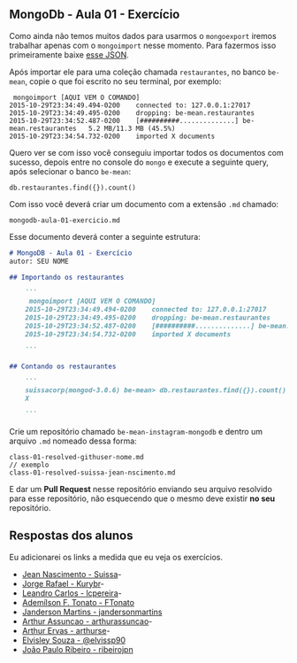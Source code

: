 ## MongoDb - Aula 01 - Exercício

Como ainda não temos muitos dados para usarmos o `mongoexport` iremos trabalhar apenas com o `mongoimport` nesse momento. Para fazermos isso primeiramente baixe [esse JSON](https://raw.githubusercontent.com/Webschool-io/be-mean-instagram/master/apostila/mongodb/data/restaurantes.json).

Após importar ele para uma coleção chamada `restaurantes`, no banco `be-mean`, copie o que foi escrito no seu terminal, por exemplo:

```
 mongoimport [AQUI VEM O COMANDO]
2015-10-29T23:34:49.494-0200    connected to: 127.0.0.1:27017
2015-10-29T23:34:49.495-0200    dropping: be-mean.restaurantes
2015-10-29T23:34:52.487-0200    [##########..............] be-mean.restaurantes   5.2 MB/11.3 MB (45.5%)
2015-10-29T23:34:54.732-0200    imported X documents

```

Quero ver se com isso você conseguiu importar todos os documentos com sucesso, depois entre no console do `mongo` e execute a seguinte query, após selecionar o banco `be-mean`:

```
db.restaurantes.find({}).count()
```

Com isso você deverá criar um documento com a extensão `.md` chamado:

```
mongodb-aula-01-exercicio.md
```

Esse documento deverá conter a seguinte estrutura:

```md
# MongoDB - Aula 01 - Exercício
autor: SEU NOME

## Importando os restaurantes

    ```
     mongoimport [AQUI VEM O COMANDO]
    2015-10-29T23:34:49.494-0200    connected to: 127.0.0.1:27017
    2015-10-29T23:34:49.495-0200    dropping: be-mean.restaurantes
    2015-10-29T23:34:52.487-0200    [##########..............] be-mean.restaurantes   5.2 MB/11.3 MB (45.5%)
    2015-10-29T23:34:54.732-0200    imported X documents

    ```

## Contando os restaurantes

    ```
    suissacorp(mongod-3.0.6) be-mean> db.restaurantes.find({}).count()
    X

    ```

```

Crie um repositório chamado `be-mean-instagram-mongodb` e dentro um arquivo `.md` nomeado dessa forma:

```
class-01-resolved-githuser-nome.md
// exemplo
class-01-resolved-suissa-jean-nscimento.md
```

E dar um **Pull Request** nesse repositório enviando seu arquivo resolvido para esse repositório, não esquecendo que o mesmo deve existir **no seu** repositório.

## Respostas dos alunos

Eu adicionarei os links a medida que eu veja os exercícios.

- [Jean Nascimento - Suissa](https://github.com/suissa/be-mean-instagram-mongodb/class-01-resolved.md)-
- [Jorge Rafael - Kurybr](https://github.com/kurybr/be-mean-modulo-mongodb/blob/master/exercises/mongodb-aula-01-exercicio.md)-
- [Leandro Carlos - lcpereira](https://github.com/lcpereira/be-mean-instagram-mongodb/blob/master/mongodb-aula-01-exercicio.md)-
- [Ademílson F. Tonato - FTonato](https://github.com/ftonato/be-mean-modulo-mongodb/blob/master/exercises/mongodb-aula-01-exercicio.md)
- [Janderson Martins - jandersonmartins](https://github.com/jandersonmartins/be-mean-instagram-mongodb/blob/master/class-01-resolved.md)
- [Arthur Assuncao - arthurassuncao](https://github.com/ArthurAssuncao/be-mean-modulo-mongodb/blob/master/aula01/mongodb-aula-01-exercicio.md)-
- [Arthur Ervas - arthurse](https://github.com/arthurse/be-mean-modulo-mongodb/blob/master/exercises/mongodb-aula-01-exercicio.md)-
- [Elvisley Souza - @elvissp90](https://github.com/Elvisley/be-mean-modulo-mongodb/blob/master/mongodb-aula-01-exercicio.md)
- [João Paulo Ribeiro - ribeirojpn](https://github.com/ribeirojpn/be-mean-modulo-mongodb/blob/master/mongodb-aula-01-exercicio.md)
